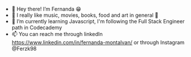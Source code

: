 - 👋 Hey there! I’m Fernanda 😁
- 👀 I really like music, movies, books, food and art in general 🥰
- 🌱 I’m currently learning Javascript, I'm following the Full Stack Engineer path in Codecademy
- 📫 You can reach me through linkedIn https://www.linkedin.com/in/fernanda-montalvan/ or through Instagram @Ferzk98
